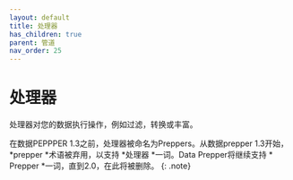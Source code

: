 ```yaml
---
layout: default
title: 处理器
has_children: true
parent: 管道
nav_order: 25
---
```


# 处理器

处理器对您的数据执行操作，例如过滤，转换或丰富。

在数据PEPPPER 1.3之前，处理器被命名为Preppers。从数据prepper 1.3开始， *prepper *术语被弃用，以支持 *处理器 *一词。Data Prepper将继续支持 * Prepper *一词，直到2.0，在此将被删除。
{: .note}

